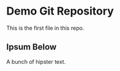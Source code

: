 # Demo Git Repository

This is the first file in this repo.

## Ipsum Below

A bunch of hipster text.